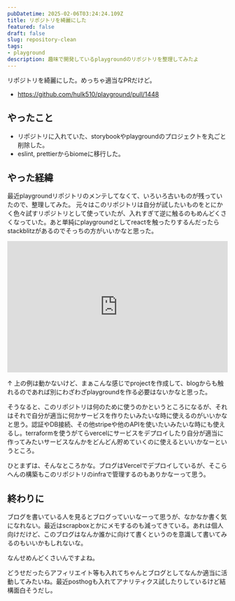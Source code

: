 ```yaml
---
pubDatetime: 2025-02-06T03:24:24.109Z
title: リポジトリを綺麗にした
featured: false
draft: false
slug: repository-clean
tags:
- playground
description: 趣味で開発しているplaygroundのリポジトリを整理してみたよ
---
```


リポジトリを綺麗にした。めっちゃ適当なPRだけど。

- <https://github.com/hulk510/playground/pull/1448>

## やったこと

- リポジトリに入れていた、storybookやplaygroundのプロジェクトを丸ごと削除した。
- eslint, prettierからbiomeに移行した。

## やった経緯

最近playgroundリポジトリのメンテしてなくて、いろいろ古いものが残っていたので、整理してみた。
元々はこのリポジトリは自分が試したいものをとにかく色々試すリポジトリとして使っていたが、入れすぎて逆に触るのもめんどくさくなっていた。あと単純にplaygroundとしてreactを触ったりするんだったらstackblitzがあるのでそっちの方がいいかなと思った。

<iframe width="100%" height="300" src="https://stackblitz.com/edit/stackblitz-starters-da73fz5x?embed=1&file=README.md" allowfullscreen="allowfullscreen" allowpaymentrequest frameborder="0"></iframe>

↑ 上の例は動かないけど、まぁこんな感じでprojectを作成して、blogからも触れるのであれば別にわざわざplaygroundを作る必要はないかなと思った。

そうなると、このリポジトリは何のために使うのかというところになるが、それはそれで自分が適当に何かサービスを作りたいみたいな時に使えるのがいいかなと思う。認証やDB接続、その他stripeや他のAPIを使いたいみたいな時にも使えるし。terraformを使うがてらvercelにサービスをデプロイしたり自分が適当に作ってみたいサービスなんかをどんどん貯めていくのに使えるといいかなーというところ。

ひとまずは、そんなところかな。ブログはVercelでデプロイしているが、そこらへんの構築もこのリポジトリのinfraで管理するのもありかなーって思う。

## 終わりに

ブログを書いている人を見るとブログっていいなーって思うが、なかなか書く気になれない。最近はscrapboxとかにメモするのも減ってきている。あれは個人向けだけど、このブログはなんか誰かに向けて書くというのを意識して書いてみるのもいいかもしれないな。

なんせめんどくさいんですよね。

どうせだったらアフィリエイト等も入れてちゃんとブログとしてなんか適当に活動してみたいね。最近posthogも入れてアナリティクス試したりしているけど結構面白そうだし。
